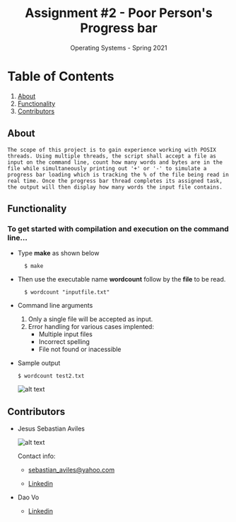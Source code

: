 <h1 align="center">Assignment #2 - Poor Person's Progress bar </h1>

<div align="center">Operating Systems - Spring 2021</div>

# Table of Contents

1. [About](https://github.com/JsAviles/SDSU_Projects/tree/main/CS570_OperatingSystems/A1-UnixDirectoryReader#about)
2. [Functionality](https://github.com/JsAviles/SDSU_Projects/tree/main/CS570_OperatingSystems/A1-UnixDirectoryReader#Functionality)
3. [Contributors](https://github.com/JsAviles/SDSU_Projects/tree/main/CS570_OperatingSystems/A1-UnixDirectoryReader#Contributors)

## About

    The scope of this project is to gain experience working with POSIX threads. Using multiple threads, the script shall accept a file as input on the command line, count how many words and bytes are in the file while simultaneously printing out '+' or '-' to simulate a progress bar loading which is tracking the % of the file being read in real time. Once the progress bar thread completes its assigned task, the output will then display how many words the input file contains.

## Functionality

### To get started with compilation and execution on the command line...

* Type **make** as shown below

        $ make

* Then use the executable name **wordcount** follow by the **file** to be read.

        $ wordcount "inputfile.txt"
    
* Command line arguments

    1. Only a single file will be accepted as input.
    2. Error handling for various cases implented:
        * Multiple input files
        * Incorrect spelling
        * File not found or inacessible

* Sample output

    `$ wordcount test2.txt`

    ![alt text](https://i.gyazo.com/4aa6ff835d74c6f9bd142ae816f0a41c.png)

## Contributors

* Jesus Sebastian Aviles

    ![alt text](https://i.gyazo.com/30c872a61a8257508866840b44592530.png)

    Contact info:

    * sebastian_aviles@yahoo.com

    * [Linkedin](https://www.linkedin.com/in/sebastian-aviles-215b3471/)

* Dao Vo

    * [Linkedin](https://www.linkedin.com/in/dao-vo-07673b1b8/)
